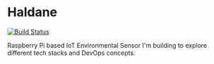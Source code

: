 # Haldane
[![Build Status](http://rvvjasyydni2j3zwagfrm7.us-west.webrelay.io/api/badges/jtbarclay/Haldane/status.svg)](http://rvvjasyydni2j3zwagfrm7.us-west.webrelay.io/jtbarclay/Haldane)

Raspberry Pi based IoT Environmental Sensor I'm building to explore different tech stacks and DevOps concepts.






